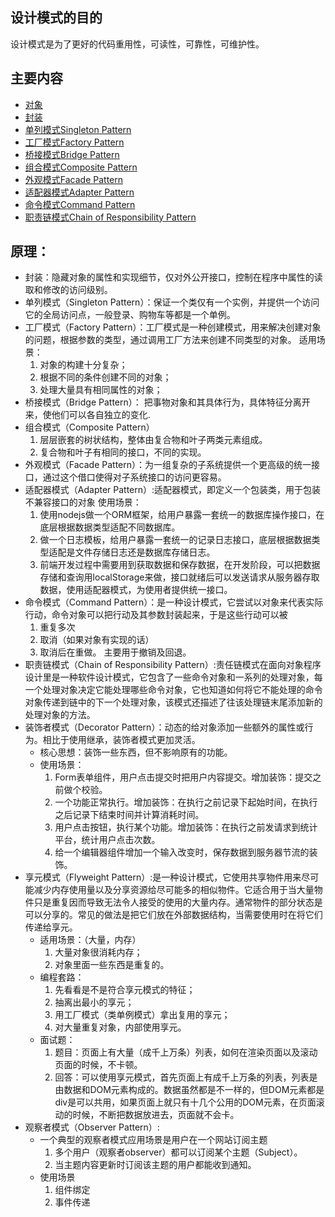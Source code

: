 ## 设计模式的目的

设计模式是为了更好的代码重用性，可读性，可靠性，可维护性。

## 主要内容

- [对象](https://github.com/lhalou/JS-Design-Mode/blob/master/%E5%AF%B9%E8%B1%A1.js)
- [封装](https://github.com/lhalou/JS-Design-Mode/blob/master/%E5%B0%81%E8%A3%85.js)
- [单列模式Singleton Pattern](https://github.com/lhalou/JS-Design-Mode/tree/master/%E5%8D%95%E5%88%97%E6%A8%A1%E5%BC%8F)
- [工厂模式Factory Pattern](https://github.com/lhalou/JS-Design-Mode/tree/master/Factory-Pattern)
- [桥接模式Bridge Pattern](https://github.com/lhalou/JS-Design-Mode/tree/master/Bridge-Pattern)
- [组合模式Composite Pattern](https://github.com/lhalou/JS-Design-Mode/blob/master/Composite-Pattern.js)
- [外观模式Facade Pattern](https://github.com/lhalou/JS-Design-Mode/tree/master/Factory-Pattern)
- [适配器模式Adapter Pattern](https://github.com/lhalou/JS-Design-Mode/blob/master/Adapter-Pattern.js)
- [命令模式Command Pattern](https://github.com/lhalou/JS-Design-Mode/blob/master/Command-Pattern.js)
- [职责链模式Chain of Responsibility Pattern](https://github.com/lhalou/JS-Design-Mode/blob/master/%E8%81%8C%E8%B4%A3%E9%93%BE%E6%A8%A1%E5%BC%8F.js)

## 原理：

- 封装：隐藏对象的属性和实现细节，仅对外公开接口，控制在程序中属性的读取和修改的访问级别。
- 单列模式（Singleton Pattern）：保证一个类仅有一个实例，并提供一个访问它的全局访问点，一般登录、购物车等都是一个单例。
- 工厂模式（Factory Pattern）：工厂模式是一种创建模式，用来解决创建对象的问题，根据参数的类型，通过调用工厂方法来创建不同类型的对象。
  适用场景：
  1. 对象的构建十分复杂；
  2. 根据不同的条件创建不同的对象；
  3. 处理大量具有相同属性的对象；
- 桥接模式（Bridge Pattern）：
把事物对象和其具体行为，具体特征分离开来，使他们可以各自独立的变化.
- 组合模式（Composite Pattern）
  1. 层层嵌套的树状结构，整体由复合物和叶子两类元素组成。
  2. 复合物和叶子有相同的接口，不同的实现。
- 外观模式（Facade Pattern）：为一组复杂的子系统提供一个更高级的统一接口，通过这个借口使得对子系统接口的访问更容易。
- 适配器模式（Adapter Pattern）:适配器模式，即定义一个包装类，用于包装不兼容接口的对象
  使用场景：
  1. 使用nodejs做一个ORM框架，给用户暴露一套统一的数据库操作接口，在底层根据数据类型适配不同数据库。
  2. 做一个日志模板，给用户暴露一套统一的记录日志接口，底层根据数据类型适配是文件存储日志还是数据库存储日志。
  3. 前端开发过程中需要用到获取数据和保存数据，在开发阶段，可以把数据存储和查询用localStorage来做，接口就绪后可以发送请求从服务器存取数据，使用适配器模式，为使用者提供统一接口。
- 命令模式（Command Pattern）：是一种设计模式，它尝试以对象来代表实际行动，命令对象可以把行动及其参数封装起来，于是这些行动可以被
    1. 重复多次
    2. 取消（如果对象有实现的话）
    3. 取消后在重做。
    主要用于撤销及回退。
- 职责链模式（Chain of Responsibility Pattern）:责任链模式在面向对象程序设计里是一种软件设计模式，它包含了一些命令对象和一系列的处理对象，每一个处理对象决定它能处理哪些命令对象，它也知道如何将它不能处理的命令对象传递到链中的下一个处理对象，该模式还描述了往该处理链末尾添加新的处理对象的方法。
- 装饰者模式（Decorator Pattern）：动态的给对象添加一些额外的属性或行为。相比于使用继承，装饰者模式更加灵活。
  - 核心思想：装饰一些东西，但不影响原有的功能。
  - 使用场景：
    1. Form表单组件，用户点击提交时把用户内容提交。增加装饰：提交之前做个校验。
    2. 一个功能正常执行。增加装饰：在执行之前记录下起始时间，在执行之后记录下结束时间并计算消耗时间。
    3. 用户点击按钮，执行某个功能。增加装饰：在执行之前发请求到统计平台，统计用户点击次数。
    4. 给一个编辑器组件增加一个输入改变时，保存数据到服务器节流的装饰。
- 享元模式（Flyweight Pattern）:是一种设计模式，它使用共享物件用来尽可能减少内存使用量以及分享资源给尽可能多的相似物件。它适合用于当大量物件只是重复因而导致无法令人接受的使用的大量内存。通常物件的部分状态是可以分享的。常见的做法是把它们放在外部数据结构，当需要使用时在将它们传递给享元。
  - 适用场景：（大量，内存）
    1. 大量对象很消耗内存；
    2. 对象里面一些东西是重复的。
  - 编程套路：
    1. 先看看是不是符合享元模式的特征；
    2. 抽离出最小的享元；
    3. 用工厂模式（类单例模式）拿出复用的享元；
    4. 对大量重复对象，内部使用享元。
  - 面试题：
     1. 题目：页面上有大量（成千上万条）列表，如何在渲染页面以及滚动页面的时候，不卡顿。
     2. 回答：可以使用享元模式，首先页面上有成千上万条的列表，列表是由数据和DOM元素构成的。数据虽然都是不一样的，但DOM元素都是div是可以共用，如果页面上就只有十几个公用的DOM元素，在页面滚动的时候，不断把数据放进去，页面就不会卡。
- 观察者模式（Observer Pattern）:
  - 一个典型的观察者模式应用场景是用户在一个网站订阅主题
    1. 多个用户（观察者observer）都可以订阅某个主题（Subject）。
    2. 当主题内容更新时订阅该主题的用户都能收到通知。
  - 使用场景
    1. 组件绑定
    2. 事件传递


